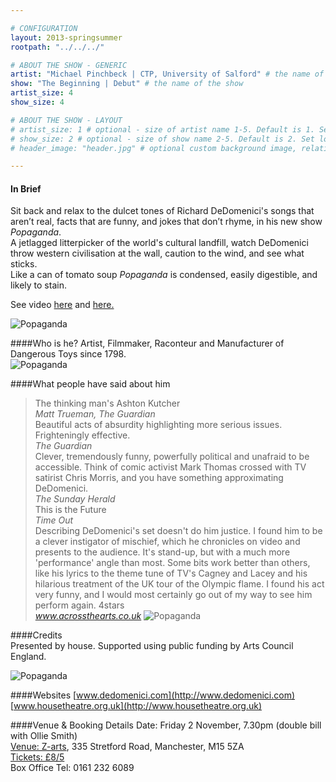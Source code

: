 ```yaml
---

# CONFIGURATION
layout: 2013-springsummer
rootpath: "../../../"

# ABOUT THE SHOW - GENERIC
artist: "Michael Pinchbeck | CTP, University of Salford" # the name of the artist or company
show: "The Beginning | Debut" # the name of the show
artist_size: 4
show_size: 4

# ABOUT THE SHOW - LAYOUT
# artist_size: 1 # optional - size of artist name 1-5. Default is 1. Set longer names to lower values
# show_size: 2 # optional - size of show name 2-5. Default is 2. Set longer names to lower values
# header_image: "header.jpg" # optional custom background image, relative to current page

---
```


#### In Brief
Sit back and relax to the dulcet tones of Richard DeDomenici's songs that aren’t real, facts that are funny, and jokes that don’t rhyme, in his new show *Popaganda*.    
A jetlagged litterpicker of the world's cultural landfill, watch DeDomenici throw western civilisation at the wall, caution to the wind, and see what sticks.    
Like a can of tomato soup *Popaganda* is condensed, easily digestible, and likely to stain.    

See video [here](http://www.youtube.com/watch?v=T3bCKVk2Ui0) and [here.](http://www.youtube.com/watch?v=K3ONqPgGbCk)    

![Popaganda](Popaganda.jpg)     

####Who is he?
Artist, Filmmaker, Raconteur and Manufacturer of Dangerous Toys since 1798.    
![Popaganda](rd2.jpg)

####What people have said about him
>The thinking man's Ashton Kutcher<br>*Matt Trueman, The Guardian*    
>Beautiful acts of absurdity highlighting more serious issues.  Frighteningly effective.<br>*The Guardian*       
>Clever, tremendously funny, powerfully political and unafraid to be accessible.  Think of comic activist Mark Thomas crossed with TV satirist Chris Morris, and you have something approximating DeDomenici.<br>*The Sunday Herald*    
>This is the Future<br>*Time Out*    
>Describing DeDomenici's set doesn't do him justice. I found him to be a clever instigator of mischief, which he chronicles on video and presents to the audience. It's stand-up, but with a much more 'performance' angle than most. Some bits work better than others, like his lyrics to the theme tune of TV's Cagney and Lacey and his hilarious treatment of the UK tour of the Olympic flame. I found his act very funny, and I would most certainly go out of my way to see him perform again. 4stars <br>*www.acrossthearts.co.uk*
![Popaganda](rd6.jpg)


####Credits       
Presented by house.  Supported using public funding by Arts Council England.

![Popaganda](rd5.jpg)    

####Websites
[www.dedomenici.com](http://www.dedomenici.com)    
[www.housetheatre.org.uk](http://www.housetheatre.org.uk)


####Venue & Booking Details
Date: Friday 2 November, 7.30pm (double bill with Ollie Smith)   
[Venue: Z-arts](http://www.z-arts.org/about-us/getting-here/), 335 Stretford Road, Manchester, M15 5ZA    
[Tickets: £8/5](http://www.z-arts.org/events/word-of-warning-02-nov/)    
Box Office Tel: 0161 232 6089

